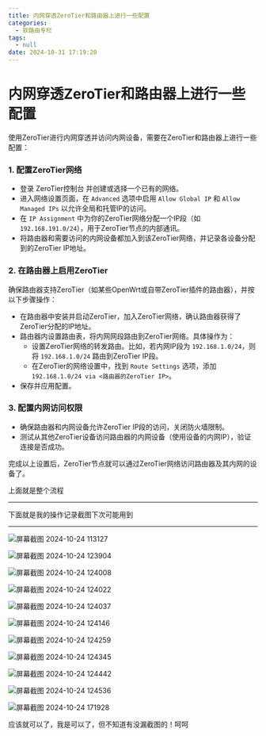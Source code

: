 ```yaml
---
title: 内网穿透ZeroTier和路由器上进行一些配置
categories:
  - 软路由专栏
tags:
  - null
date: 2024-10-31 17:19:20
---
```


# 内网穿透ZeroTier和路由器上进行一些配置



使用ZeroTier进行内网穿透并访问内网设备，需要在ZeroTier和路由器上进行一些配置：

### 1. 配置ZeroTier网络

- 登录 ZeroTier控制台 并创建或选择一个已有的网络。
- 进入网络设置页面，在 `Advanced` 选项中启用 `Allow Global IP` 和 `Allow Managed IPs` 以允许全局和托管IP的访问。
- 在 `IP Assignment` 中为你的ZeroTier网络分配一个IP段（如 `192.168.191.0/24`），用于ZeroTier节点的内部通讯。
- 将路由器和需要访问的内网设备都加入到该ZeroTier网络，并记录各设备分配到的ZeroTier IP地址。

### 2. 在路由器上启用ZeroTier

确保路由器支持ZeroTier（如某些OpenWrt或自带ZeroTier插件的路由器），并按以下步骤操作：

- 在路由器中安装并启动ZeroTier，加入ZeroTier网络，确认路由器获得了ZeroTier分配的IP地址。
- 路由器内设置路由表，将内网网段路由到ZeroTier网络。具体操作为：
  - 设置ZeroTier网络的转发路由。比如，若内网IP段为 `192.168.1.0/24`，则将 `192.168.1.0/24` 路由到ZeroTier IP段。
  - 在ZeroTier的网络设置中，找到 `Route Settings` 选项，添加 `192.168.1.0/24 via <路由器的ZeroTier IP>`。
- 保存并应用配置。

### 3. 配置内网访问权限

- 确保路由器和内网设备允许ZeroTier IP段的访问，关闭防火墙限制。
- 测试从其他ZeroTier设备访问路由器的内网设备（使用设备的内网IP），验证连接是否成功。

完成以上设置后，ZeroTier节点就可以通过ZeroTier网络访问路由器及其内网的设备了。

上面就是整个流程

---

下面就是我的操作记录截图下次可能用到

---





![屏幕截图 2024-10-24 113127](https://app.fekepj.com/list-tu/2024/10/31/90a4434d3096a5a63d59efcc93705405.png)

![屏幕截图 2024-10-24 123904](https://app.fekepj.com/list-tu/2024/10/31/62683808e4800db2a4146edd3a246eb8.png)

![屏幕截图 2024-10-24 124008](https://app.fekepj.com/list-tu/2024/10/31/01047a1f8ea5f74b5c5f381ade090293.png)

![屏幕截图 2024-10-24 124022](G:/%E5%9B%BE%E7%89%87/%E7%94%B5%E8%84%91%E6%88%AA%E5%9B%BE/1024/%E5%B1%8F%E5%B9%95%E6%88%AA%E5%9B%BE%202024-10-24%20124022.png)

![屏幕截图 2024-10-24 124037](https://app.fekepj.com/list-tu/2024/10/31/ecdcf7afb009e132cedb613540c25734.png)

![屏幕截图 2024-10-24 124146](https://app.fekepj.com/list-tu/2024/10/31/e1a6517a19008551690275d707334012.png)

![屏幕截图 2024-10-24 124259](https://app.fekepj.com/list-tu/2024/10/31/1e97496fabf1eec2696e9a1d0fc729f2.png)

![屏幕截图 2024-10-24 124345](https://app.fekepj.com/list-tu/2024/10/31/c58344624f5ee50d4598db49dd338ad4.png)

![屏幕截图 2024-10-24 124442](https://app.fekepj.com/list-tu/2024/10/31/813e8e250bbdf98e7348d206739038ba.png)

![屏幕截图 2024-10-24 124536](https://app.fekepj.com/list-tu/2024/10/31/3ff593daf98311a1e9d4f464e309594a.png)

![屏幕截图 2024-10-24 171928](https://app.fekepj.com/list-tu/2024/10/31/bc1aa34b03f3f08419b4f0365eabdd1a.png)

应该就可以了，我是可以了，但不知道有没漏截图的！呵呵
